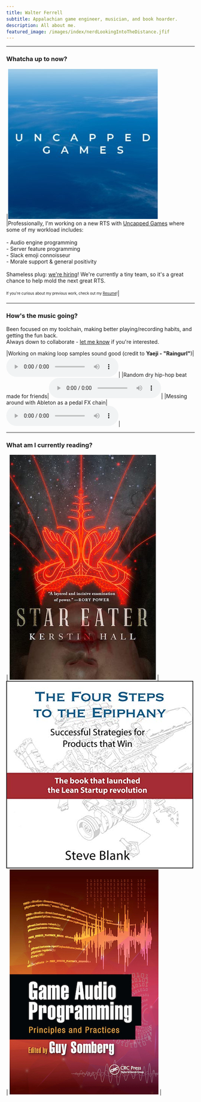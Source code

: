 ```yaml
---
title: Walter Ferrell
subtitle: Appalachian game engineer, musician, and book hoarder.
description: All about me.
featured_image: /images/index/nerdLookingIntoTheDistance.jfif
---
```

---
### Whatcha up to now?

|[![](/images/about/UncappedGames.jpeg)](https://www.uncappedgames.com/)|Professionally, I'm working on a new RTS with [Uncapped Games](https://www.uncappedgames.com/) where some of my workload includes:<br> <br> - Audio engine programming<br> - Server feature programming<br> - Slack emoji connoisseur <br> - Morale support & general positivity<br><br> Shameless plug: [we're hiring](https://careers.tencent.com/en-us/search.html?query=ci_407&keyword=uncapped)! We're currently a tiny team, so it's a great chance to help mold the next great RTS.<br><br><sub><sup>If you're curious about my previous work, check out my [Resume](https://drive.google.com/drive/folders/1LcUPLwgL7f9dlzfkljJz3Zcz-s89Z06o?usp=sharing)!</sup></sub>|


---

### How's the music going?
Been focused on my toolchain, making better playing/recording habits, and getting the fun back.
<br> 
Always down to collaborate - [let me know](/contact) if you're interested.

|Working on making loop samples sound good (credit to **Yaeji - "Raingurl"**)|<audio controls><source src="/audio/about/mix_1.mp3" type="audio/mpeg">Your browser doesn't support audio.</audio>|
|Random dry hip-hop beat made for friends|<audio controls><source src="/audio/about/randomBeat.mpeg" type="audio/mpeg">Your browser doesn't support audio.</audio>|
|Messing around with Ableton as a pedal FX chain|<audio controls><source src="/audio/about/ableton_as_a_pedal_clean.mp3" type="audio/mpeg">Your browser doesn't support audio.</audio>|



---

### What am I currently reading?

| [![](/images/about/StarEater.jpeg)](https://www.google.com/books/edition/Star_Eater/fnRUEAAAQBAJ) | [![](/images/about/FourStepsToTheEpiphany.jpg)](https://www.google.com/books/edition/The_Four_Steps_to_the_Epiphany/7p_ODwAAQBAJ)  | [![](/images/about/GameAudioProgramming.jpeg)](https://www.google.com/books/edition/Game_Audio_Programming/6y2LDQAAQBAJ) |
